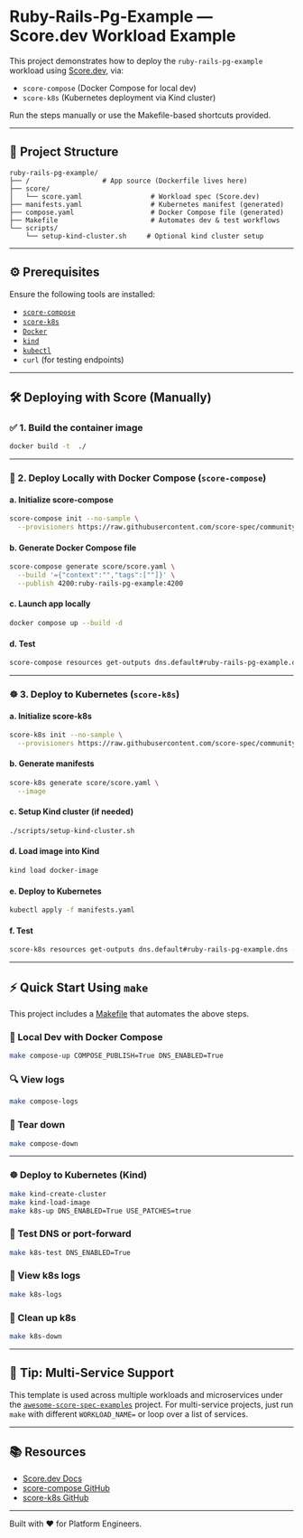 # Ruby-Rails-Pg-Example — Score.dev Workload Example

This project demonstrates how to deploy the `ruby-rails-pg-example` workload using [Score.dev](https://score.dev), via:

- `score-compose` (Docker Compose for local dev)
- `score-k8s` (Kubernetes deployment via Kind cluster)

Run the steps manually or use the Makefile-based shortcuts provided.

---

## 📁 Project Structure

```
ruby-rails-pg-example/
├── /                  # App source (Dockerfile lives here)
├── score/
│   └── score.yaml                 # Workload spec (Score.dev)
├── manifests.yaml                 # Kubernetes manifest (generated)
├── compose.yaml                   # Docker Compose file (generated)
├── Makefile                       # Automates dev & test workflows
└── scripts/
    └── setup-kind-cluster.sh     # Optional kind cluster setup
```

---

## ⚙️ Prerequisites

Ensure the following tools are installed:

- [`score-compose`](https://github.com/score-spec/score-compose)
- [`score-k8s`](https://github.com/score-spec/score-k8s)
- [`Docker`](https://www.docker.com/)
- [`kind`](https://kind.sigs.k8s.io/)
- [`kubectl`](https://kubernetes.io/docs/tasks/tools/)
- `curl` (for testing endpoints)

---

## 🛠️ Deploying with Score (Manually)

### ✅ 1. Build the container image

```bash
docker build -t  ./
```

---

### 🐳 2. Deploy Locally with Docker Compose (`score-compose`)

#### a. Initialize score-compose

```bash
score-compose init --no-sample \
  --provisioners https://raw.githubusercontent.com/score-spec/community-provisioners/refs/heads/main/dns/score-compose/10-dns-with-url.provisioners.yaml
```

#### b. Generate Docker Compose file

```bash
score-compose generate score/score.yaml \
  --build '={"context":"","tags":[""]}' \
  --publish 4200:ruby-rails-pg-example:4200
```

#### c. Launch app locally

```bash
docker compose up --build -d
```

#### d. Test


```bash
score-compose resources get-outputs dns.default#ruby-rails-pg-example.dns --format '{{ .host }}'
```


---

### ☸️ 3. Deploy to Kubernetes (`score-k8s`)

#### a. Initialize score-k8s

```bash
score-k8s init --no-sample \
  --provisioners https://raw.githubusercontent.com/score-spec/community-provisioners/refs/heads/main/dns/score-k8s/10-dns-with-url.provisioners.yaml
```

#### b. Generate manifests

```bash
score-k8s generate score/score.yaml \
  --image 
```

#### c. Setup Kind cluster (if needed)

```bash
./scripts/setup-kind-cluster.sh
```

#### d. Load image into Kind

```bash
kind load docker-image 
```

#### e. Deploy to Kubernetes

```bash
kubectl apply -f manifests.yaml
```

#### f. Test


```bash
score-k8s resources get-outputs dns.default#ruby-rails-pg-example.dns --format '{{ .host }}'
```


---

## ⚡ Quick Start Using `make`

This project includes a [Makefile](./Makefile) that automates the above steps.

### 🔨 Local Dev with Docker Compose

```bash
make compose-up COMPOSE_PUBLISH=True DNS_ENABLED=True
```

### 🔍 View logs

```bash
make compose-logs
```

### 🧼 Tear down

```bash
make compose-down
```

---

### ☸️ Deploy to Kubernetes (Kind)

```bash
make kind-create-cluster
make kind-load-image
make k8s-up DNS_ENABLED=True USE_PATCHES=true
```

### 🔁 Test DNS or port-forward

```bash
make k8s-test DNS_ENABLED=True
```

### 📜 View k8s logs

```bash
make k8s-logs
```

### 🧼 Clean up k8s

```bash
make k8s-down
```

---

## 🤖 Tip: Multi-Service Support

This template is used across multiple workloads and microservices under the [`awesome-score-spec-examples`](https://github.com/YOUR-ORG/awesome-score-spec-examples) project. For multi-service projects, just run `make` with different `WORKLOAD_NAME=` or loop over a list of services.

---

## 📚 Resources

* [Score.dev Docs](https://score.dev/docs)
* [score-compose GitHub](https://github.com/score-spec/score-compose)
* [score-k8s GitHub](https://github.com/score-spec/score-k8s)

---

Built with ❤️ for Platform Engineers.